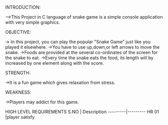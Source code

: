 INTRODUCTION:

-->This Project in C language of snake game is a simple console application with very simple graphics.

OBJECTIVE:

-> In this project, you can play the popular "Snake Game" just like you played it elsewhere. ->You have to use up,down,or left arrows to move the snake. ->Foods are provided at the several co-ordinates of the screen for the snake to eat. ->Every time the snake eats the food, its length will by increased by one element along with the score.

STRENGTH:

->It is a fun game which gives relaxation from stress.

WEAKNESS:

->Players may addict for this game.

   HIGH LEVEL REQUIREMENTS
   S.NO    |  Description
  ---------|---------
     HR 01   |player satisfy
